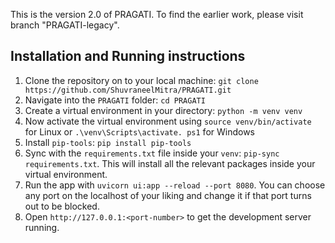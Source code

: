 This is the version 2.0 of PRAGATI. To find the earlier work, please visit branch "PRAGATI-legacy".

## Installation and Running instructions

1. Clone the repository on to your local machine: `git clone https://github.com/ShuvraneelMitra/PRAGATI.git`
2. Navigate into the `PRAGATI` folder: `cd PRAGATI`
3. Create a virtual environment in your directory: `python -m venv venv`
4. Now activate the virtual environment using `source venv/bin/activate` for Linux or `.\venv\Scripts\activate.
   ps1` for Windows
5. Install `pip-tools`: `pip install pip-tools`
6. Sync with the `requirements.txt` file inside your `venv`: `pip-sync requirements.txt`. This will install all the 
   relevant packages inside your virtual environment.
7. Run the app with `uvicorn ui:app --reload --port 8080`. You can choose any port on the localhost of your liking 
   and change it if that port turns out to be blocked.
8. Open `http://127.0.0.1:<port-number>` to get the development server running.